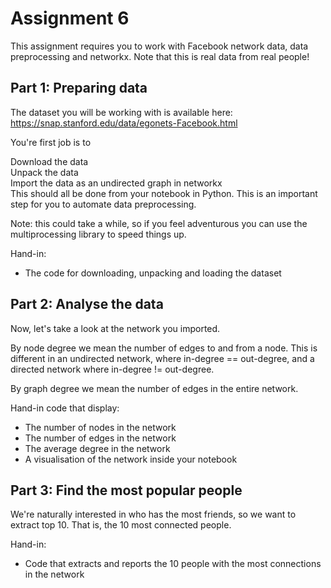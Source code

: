 # Assignment 6
This assignment requires you to work with Facebook network data, data preprocessing and networkx. Note that this is real data from real people!

## Part 1: Preparing data
The dataset you will be working with is available here: https://snap.stanford.edu/data/egonets-Facebook.html

You're first job is to

Download the data  
Unpack the data  
Import the data as an undirected graph in networkx  
This should all be done from your notebook in Python. This is an important step for you to automate data preprocessing.

Note: this could take a while, so if you feel adventurous you can use the multiprocessing library to speed things up.

Hand-in:
- The code for downloading, unpacking and loading the dataset

## Part 2: Analyse the data
Now, let's take a look at the network you imported.

By node degree we mean the number of edges to and from a node. This is different in an undirected network, where in-degree == out-degree, and a directed network where in-degree != out-degree.

By graph degree we mean the number of edges in the entire network.

Hand-in code that display:
- The number of nodes in the network
- The number of edges in the network
- The average degree in the network
- A visualisation of the network inside your notebook

## Part 3: Find the most popular people
We're naturally interested in who has the most friends, so we want to extract top 10. That is, the 10 most connected people.

Hand-in:
- Code that extracts and reports the 10 people with the most connections in the network
